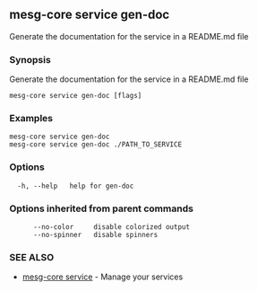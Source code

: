 ## mesg-core service gen-doc

Generate the documentation for the service in a README.md file

### Synopsis

Generate the documentation for the service in a README.md file

```
mesg-core service gen-doc [flags]
```

### Examples

```
mesg-core service gen-doc
mesg-core service gen-doc ./PATH_TO_SERVICE
```

### Options

```
  -h, --help   help for gen-doc
```

### Options inherited from parent commands

```
      --no-color     disable colorized output
      --no-spinner   disable spinners
```

### SEE ALSO

* [mesg-core service](mesg-core_service.md)	 - Manage your services

